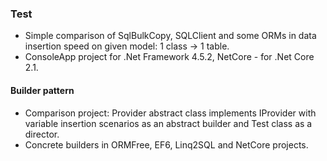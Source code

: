 ### Test
- Simple comparison of SqlBulkCopy, SQLClient and some ORMs in data insertion speed on given model: 1 class -> 1 table.
- ConsoleApp project for .Net Framework 4.5.2, NetCore - for .Net Core 2.1.
#### Builder pattern
- Comparison project:  Provider abstract class implements IProvider with variable insertion scenarios as an abstract builder and Test class as a director. 
- Concrete builders in ORMFree, EF6, Linq2SQL and NetCore projects.

